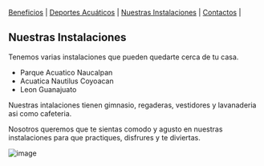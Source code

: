 [Beneficios](./beneficios.md) | [Deportes Acuáticos](./deportesacuaticos.md) | [Nuestras Instalaciones](./nuestrasinstalaciones.md) | [Contactos](./contactos.md) |


## Nuestras Instalaciones
Tenemos varias instalaciones que pueden quedarte cerca de tu casa.

- Parque Acuatico Naucalpan 
- Acuatica Nautilus Coyoacan
- Leon Guanajuato

Nuestras intalaciones tienen gimnasio, regaderas, vestidores y lavanaderia asi como cafeteria. 

Nosotros queremos que te sientas comodo y agusto en nuestras instalaciones para que practiques, disfrures y te diviertas.

![image](https://user-images.githubusercontent.com/99769712/157767334-6b129037-71b7-4e7c-bd51-4cb5673839b6.png)

